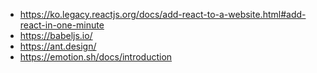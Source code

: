- https://ko.legacy.reactjs.org/docs/add-react-to-a-website.html#add-react-in-one-minute
- https://babeljs.io/
- https://ant.design/
- https://emotion.sh/docs/introduction
